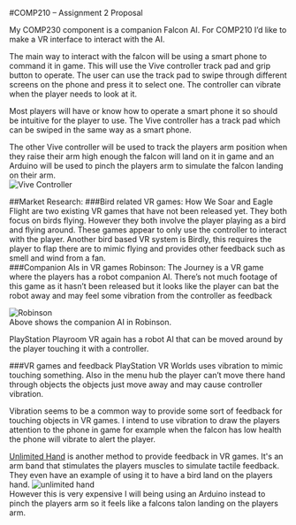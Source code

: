 #COMP210 – Assignment 2 Proposal

My COMP230 component is a companion Falcon AI. For COMP210 I’d like to make a VR interface to interact with the AI.  
 
The main way to interact with the falcon will be using a smart phone to command it in game. This will use the Vive controller track pad and grip button to operate. The user can use the track pad to swipe through different screens on the phone and press it to select one.  The controller can vibrate when the player needs to look at it.  
 
Most players will have or know how to operate a smart phone it so should be intuitive for the player to use. The Vive controller has a track pad which can be swiped in the same way as a smart phone.   

The other Vive controller will be used to track the players arm position when they raise their arm high enough the falcon will land on it in game and an Arduino will be used to pinch the players arm to simulate the falcon landing on their arm.   
![Vive Controller](https://www.vive.com/uploadedimages/common/ditahowto/site_us/vive/GUID-2D5454B7-1225-449C-B5E5-50A5EA4184D6-web.png)  

##Market Research:
###Bird related VR games:
How We Soar and Eagle Flight are two existing VR games that have not been released yet. They both focus on birds flying. However they both involve the player playing as a bird and flying around. These games appear to only use the controller to interact with the player.
Another bird based VR system is Birdly, this requires the player to flap there are to mimic flying and provides other feedback such as smell and wind from a fan.  
###Companion AIs in VR games
Robinson: The Journey is a VR game where the players has a robot companion AI. There’s not much footage of this game as it hasn’t been released but it looks like the player can bat the robot away and may feel some vibration from the controller as feedback

![Robinson](http://cdn.uploadvr.com/wp-content/uploads/2016/08/Robinson-5.jpg)  
Above shows the companion AI in Robinson.  

PlayStation Playroom VR again has a robot AI that can be moved around by the player touching it with a controller.   

###VR games and feedback
PlayStation VR Worlds uses vibration to mimic touching something.  Also in the menu hub the player can’t move there hand through objects the objects just move away and may cause controller vibration.   

Vibration seems to be a common way to provide some sort of feedback for touching objects in VR games. I intend to use vibration to draw the players attention to the phone in game for example when the falcon has low health the phone will vibrate to alert the player.

[Unlimited Hand](http://unlimitedhand.com/) is another method to provide feedback in VR games. It's an arm band that stimulates the players muscles to simulate tactile feedback. They even have an example of using it to have a bird land on the players hand. 
![unlimited hand](http://unlimitedhand.com/images/about_01.png)  
However this is very expensive I will being using an Arduino instead to pinch the players arm so it feels like a falcons talon landing on the players arm.
